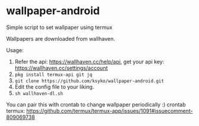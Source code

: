 # wallpaper-android
Simple script to set wallpaper using termux

Wallpapers are downloaded from wallhaven.

Usage:
1. Refer the api: https://wallhaven.cc/help/api, get your api key: https://wallhaven.cc/settings/account
2. `pkg install termux-api git jq`
3. `git clone https://github.com/ksyko/wallpaper-android.git`
4. Edit the config file to your liking.
5. `sh wallhaven-dl.sh`

You can pair this with crontab to change wallpaper periodically :)
crontab termux: https://github.com/termux/termux-app/issues/1091#issuecomment-809069738
